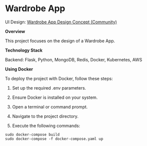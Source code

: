 # Wardrobe App

UI Design: [Wardrobe App Design Concept (Community)](https://www.figma.com/file/Bs6gvMOT2l6kqoPFnOIPoC/Wardrobe-App-Design-Concept-(Community)?type=design&node-id=869-9046&mode=design)

**Overview**

This project focuses on the design of a Wardrobe App.

**Technology Stack**

Backend: Flask, Python, MongoDB, Redis, Docker, Kubernetes, AWS

**Using Docker**

To deploy the project with Docker, follow these steps:

1. Set up the required .env parameters.

2. Ensure Docker is installed on your system.

3. Open a terminal or command prompt.

4. Navigate to the project directory.

5. Execute the following commands:

```
sudo docker-compose build
sudo docker-compose -f docker-compose.yaml up
```
